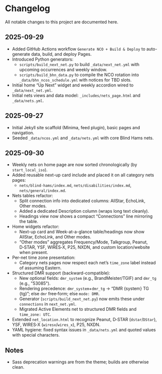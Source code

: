 # Changelog

All notable changes to this project are documented here.

## 2025-09-29

- Added GitHub Actions workflow `Generate NCO + Build & Deploy` to auto-generate data, build, and deploy Pages.
- Introduced Python generators:
  - `scripts/build_next_net.py` to build `_data/next_net.yml` with upcoming occurrences and weekly window.
  - `scripts/build_bhn_data.py` to compile the NCO rotation into `_data/bhn_ncos_schedule.yml` with notices for TBD slots.
- Initial home “Up Next” widget and weekly accordion wired to `_data/next_net.yml`.
- Initial nets views and data model: `_includes/nets_page.html` and `_data/nets.yml`.

## 2025-09-27

- Initial Jekyll site scaffold (Minima, feed plugin), basic pages and navigation.
- Seeded `_data/ncos.yml` and `_data/nets.yml` with core Blind Hams nets.

## 2025-09-30

- Weekly nets on home page are now sorted chronologically (by `start_local_iso`).
- Added reusable next-up card include and placed it on all category nets pages:
  - `nets/blind-hams/index.md`, `nets/disabilities/index.md`, `nets/general/index.md`.
- Nets tables refactor:
  - Split connection info into dedicated columns: AllStar, EchoLink, Other modes.
  - Added a dedicated Description column (wraps long text cleanly).
  - Headings view now shows a compact “Connections” line mirroring the table.
- Home widgets refactor:
  - Next-up card and Week-at-a-glance table/headings now show AllStar, EchoLink, and Other modes.
  - “Other modes” aggregates Frequency/Mode, Talkgroup, Peanut, D‑STAR, YSF, WIRES‑X, P25, NXDN, and custom location/website when present.
- Per-net time zone presentation:
  - Category nets pages now respect each net’s `time_zone` label instead of assuming Eastern.
- Structured DMR support (backward-compatible):
  - New optional fields: `dmr_system` (e.g., BrandMeister/TGIF) and `dmr_tg` (e.g., "53085").
  - Rendering precedence: `dmr_system`+`dmr_tg` → “DMR {system} TG {tg}”; else `dmr` free‑form; else `mode: DMR`.
  - Generator (`scripts/build_next_net.py`) now emits these under `connections` in `next_net.yml`.
  - Migrated Active Elements net to structured DMR fields and `time_zone: UTC`.
- Extended `net_location.html` to recognize Peanut, D‑STAR (`dstar`/`DStar`), YSF, WIRES‑X (`wiresx`/`wires_x`), P25, NXDN.
- YAML hygiene: fixed syntax issues in `_data/nets.yml` and quoted values with special characters.

## Notes
- Sass deprecation warnings are from the theme; builds are otherwise clean.
